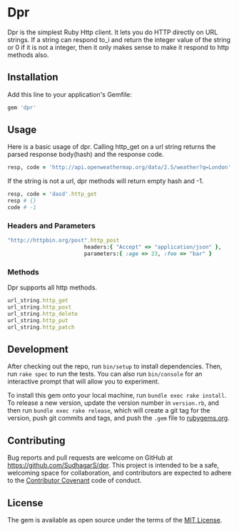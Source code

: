 # Dpr

Dpr is the simplest Ruby Http client. It lets you do HTTP directly on URL strings. If a string can respond to_i and return the integer value of the string or 0 if it is not a integer, then it only makes sense to make it respond to http methods also.

## Installation

Add this line to your application's Gemfile:

```ruby
gem 'dpr'
```

## Usage
Here is a basic usage of dpr. Calling http_get on a url string returns the parsed response body(hash) and the response code. 

```ruby
resp, code = 'http://api.openweathermap.org/data/2.5/weather?q=London'.http_get
```

If the string is not a url, dpr methods will return empty hash and -1.

```ruby
resp, code = 'dasd'.http_get
resp # {}
code # -1
```

### Headers and Parameters

```ruby
"http://httpbin.org/post".http_post
                        headers:{ "Accept" => "application/json" }, 
                        parameters:{ :age => 23, :foo => "bar" }
```

### Methods

Dpr supports all http methods.

```ruby
url_string.http_get
url_string.http_post
url_string.http_delete
url_string.http_put
url_string.http_patch
```

## Development

After checking out the repo, run `bin/setup` to install dependencies. Then, run `rake spec` to run the tests. You can also run `bin/console` for an interactive prompt that will allow you to experiment.

To install this gem onto your local machine, run `bundle exec rake install`. To release a new version, update the version number in `version.rb`, and then run `bundle exec rake release`, which will create a git tag for the version, push git commits and tags, and push the `.gem` file to [rubygems.org](https://rubygems.org).

## Contributing

Bug reports and pull requests are welcome on GitHub at https://github.com/SudhagarS/dpr. This project is intended to be a safe, welcoming space for collaboration, and contributors are expected to adhere to the [Contributor Covenant](http://contributor-covenant.org) code of conduct.


## License

The gem is available as open source under the terms of the [MIT License](http://opensource.org/licenses/MIT).


